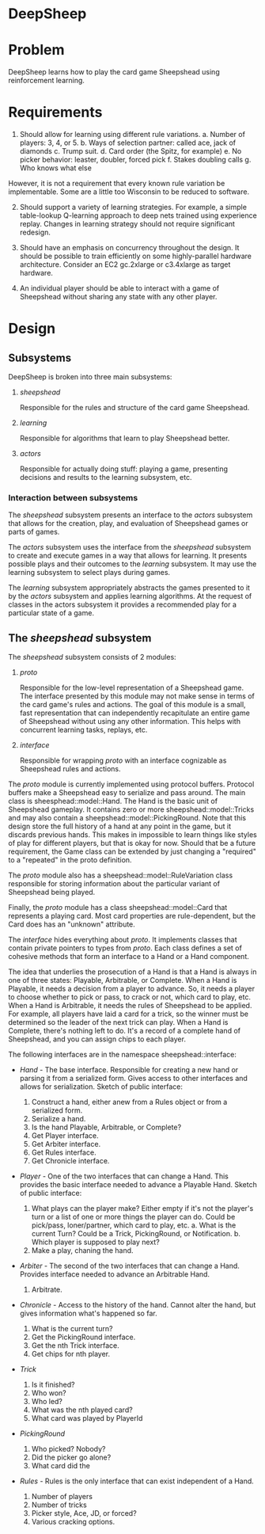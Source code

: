 DeepSheep
=========

# Problem

DeepSheep learns how to play the card game Sheepshead using
reinforcement learning.

# Requirements

1. Should allow for learning using different rule variations.
    a. Number of players: 3, 4, or 5.
    b. Ways of selection partner: called ace, jack of diamonds
    c. Trump suit.
    d. Card order (the Spitz, for example)
    e. No picker behavior: leaster, doubler, forced pick
    f. Stakes doubling calls
    g. Who knows what else

However, it is not a requirement that every known rule variation be
implementable. Some are a little too Wisconsin to be reduced to
software.

2. Should support a variety of learning strategies. For example,
a simple table-lookup Q-learning approach to deep nets trained using
experience replay. Changes in learning strategy should not require
significant redesign.

3. Should have an emphasis on concurrency throughout the design.
It should be possible to train efficiently on some highly-parallel
hardware architecture. Consider an EC2 gc.2xlarge or c3.4xlarge as
target hardware.

4. An individual player should be able to interact with a game of
Sheepshead without sharing any state with any other player.

# Design

## Subsystems

DeepSheep is broken into three main subsystems:

1. *sheepshead*

    Responsible for the rules and structure of the card game
    Sheepshead.

3. *learning*

    Responsible for algorithms that learn to play Sheepshead
    better.

2. *actors*

    Responsible for actually doing stuff: playing a game,
    presenting decisions and results to the learning subsystem,
    etc.


### Interaction between subsystems

The *sheepshead* subsystem presents an interface to the *actors* subsystem
that allows for the creation, play, and evaluation of Sheepshead games or
parts of games.

The *actors* subsystem uses the interface from the *sheepshead* subsystem
to create and execute games in a way that allows for learning. It
presents possible plays and their outcomes to the *learning* subsystem.
It may use the learning subsystem to select plays during games.

The *learning* subsystem appropriately abstracts the games presented to
it by the *actors* subsystem and applies learning algorithms. At the
request of classes in the actors subsystem it provides a recommended
play for a particular state of a game.

## The *sheepshead* subsystem

The *sheepshead* subsystem consists of 2 modules:

1. *proto*

    Responsible for the low-level representation of a Sheepshead game. The
    interface presented by this module may not make sense in terms of
    the card game's rules and actions. The goal of this module is a
    small, fast representation that can independently recapitulate an
    entire game of Sheepshead without using any other information. This
    helps with concurrent learning tasks, replays, etc.

2. *interface*
    
    Responsible for wrapping *proto* with an interface cognizable as
    Sheepshead rules and actions.

The *proto* module is currently implemented using protocol buffers. 
Protocol buffers make a Sheepshead easy to serialize and pass around.
The main class is sheesphead::model::Hand. The Hand is the basic unit
of Sheepshead gameplay. It contains zero or more sheepshead::model::Tricks
and may also contain a sheepshead::model::PickingRound. Note that this
design store the full history of a hand at any point in the game, but it
discards previous hands. This makes in impossible to learn things like
styles of play for different players, but that is okay for now. Should
that be a future requirement, the Game class can be extended by just
changing a "required" to a "repeated" in the proto definition.

The *proto* module also has a sheepshead::model::RuleVariation class
responsible for storing information about the particular variant of
Sheepshead being played.

Finally, the *proto* module has a class sheepshead::model::Card that
represents a playing card. Most card properties are rule-dependent, but
the Card does has an "unknown" attribute.

The *interface* hides everything about *proto*. It implements classes
that contain private pointers to types from *proto*. Each class defines
a set of cohesive methods that form an interface to a Hand or a Hand
component.

The idea that underlies the prosecution of a Hand is that a Hand is always
in one of three states: Playable, Arbitrable, or Complete. When a Hand is
Playable, it needs a decision from a player to advance. So, it needs a
player to choose whether to pick or pass, to crack or not, which card to
play, etc. When a Hand is Arbitrable, it needs the rules of Sheepshead to
be applied. For example, all players have laid a card for a
trick, so the winner must be determined so the leader of the next trick
can play. When a Hand is Complete, there's nothing left to do. It's a
record of a complete hand of Sheepshead, and you can assign chips to
each player.

The following interfaces are in the namespace sheepshead::interface:

+ *Hand* - The base interface. Responsible for creating a new hand
or parsing it from a serialized form. Gives access to other interfaces
and allows for serialization. Sketch of public interface:
    1. Construct a hand, either anew from a Rules object or from a
       serialized form.
    2. Serialize a hand.
    1. Is the hand Playable, Arbitrable, or Complete?
    2. Get Player interface.
    3. Get Arbiter interface.
    4. Get Rules interface.
    5. Get Chronicle interface.

+ *Player* - One of the two interfaces that can change a Hand. This
provides the basic interface needed to advance a Playable Hand.
Sketch of public interface:
    1. What plays can the player make? Either empty if it's not the
    player's turn or a list of one or more things the player can do.
    Could be pick/pass, loner/partner, which card to play, etc.
        a. What is the current Turn? Could be a Trick, PickingRound, or
        Notification.
        b. Which player is supposed to play next?
    2. Make a play, chaning the hand.

+ *Arbiter* - The second of the two interfaces that can change a Hand.
Provides interface needed to advance an Arbitrable Hand.
    1. Arbitrate.

+ *Chronicle* - Access to the history of the hand. Cannot alter the hand,
but gives information what's happened so far.
    1. What is the current turn?
    2. Get the PickingRound interface.
    3. Get the nth Trick interface.
    4. Get chips for nth player.

+ *Trick*
    1. Is it finished?
    2. Who won?
    3. Who led?
    4. What was the nth played card?
    5. What card was played by PlayerId

+ *PickingRound*
    1. Who picked? Nobody?
    2. Did the picker go alone?
    3. What card did the 

+ *Rules* - Rules is the only interface that can exist independent of a
Hand.
    1. Number of players
    2. Number of tricks
    3. Picker style, Ace, JD, or forced?
    4. Various cracking options.

